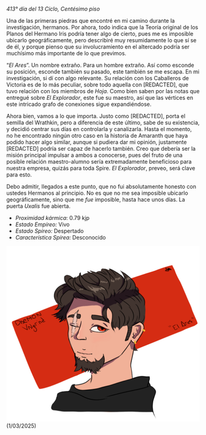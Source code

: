 *413° día del 13 Ciclo, Centésimo piso*

Una de las primeras piedras que encontré en mi camino durante la investigación, hermanos. Por ahora, todo indica que la Teoría original de los Planos del Hermano Iris podría tener algo de cierto, pues me es imposible ubicarlo geográficamente, pero describiré muy resumidamente lo que sí se de él, y porque pienso que su involucramiento en el altercado podría ser muchísimo más importante de lo que previmos.

“*El Ares*”. Un nombre extraño. Para un hombre extraño. Así como esconde su posición, esconde también su pasado, este también se me escapa. En mi investigación, si dí con algo relevante. Su relación con los Caballeros de Victoria es de lo más peculiar, sobre todo aquella con [REDACTED], que tuvo relación con los miembros de *Hoja*. Como bien saben por las notas que entregué sobre *El Explorador*, este fue su maestro, así que las vértices en este intricado grafo de conexiones sigue expandiéndose.

Ahora bien, vamos a lo que importa. Justo como [REDACTED], porta el semilla del Wrathkin, pero a diferencia de este último, sabe de su existencia, y decidió centrar sus días en controlarla y canalizarla. Hasta el momento, no he encontrado ningún otro caso en la historia de Amaranth que haya podido hacer algo similar, aunque si pudiera dar mi opinión, justamente [REDACTED] podría ser capaz de hacerlo también. Creo que debería ser la misión principal impulsar a ambos a conocerse, pues del fruto de una posible relación maestro-alumno sería extremadamente beneficioso para nuestra empresa, quizás para toda Spire. *El Explorador*, preveo, será clave para esto.

Debo admitir, llegados a este punto, que no fui absolutamente honesto con ustedes Hermanos al principio. No es que no me sea imposible ubicarlo geográficamente, sino que me *fue* imposible, hasta hace unos días. La puerta *Uxalis* fue abierta.



- *Proximidad kármica*: 0.79 kjp
- *Estado Empíreo:* Vivo
- *Estado Spíreo:* Despertado
- *Característica Spírea:* Desconocido


<img src="lore/npcs/npc-img/daemon.png" alt="Daemon" width="800"/>
(1/03/2025)